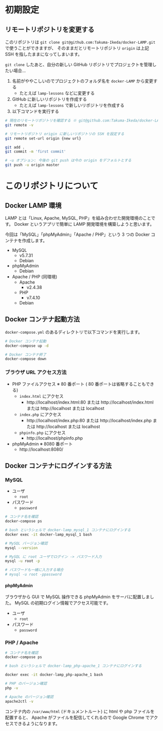 
# 初期設定

## リモートリポジトリを変更する

このリポジトリは `git clone git@github.com:Takuma-Ikeda/docker-LAMP.git` で使うことができますが、
そのままだとリモートリポジトリ `origin` は上記 SSH を指したままになってしまいます。

`git clone` したあと、自分の新しい GitHub リポジトリでプロジェクトを管理したい場合...

1. 名前がややこしいのでプロジェクトのフォルダ名を `docker-LAMP` から変更する
    - たとえば `lamp-lessons` などに変更する
1. GitHub に新しいリポジトリを作成する
    - たとえば `lamp-lessons` で新しいリポジトリを作成する
1. 以下コマンドを実行する

 ```sh
# 現在のリモートリポジトリを確認する ※ git@github.com:Takuma-Ikeda/docker-LAMP.git のはず
git remote -v

# リモートリポジトリ origin に新しいリポジトリの SSH を設定する
git remote set-url origin {new url}

git add .
git commit -m 'first commit'

# -u オプション: 今後の git push は今の origin をデフォルトとする
git push -u origin master
```

# このリポジトリについて

## Docker LAMP 環境

LAMP とは「Linux, Apache, MySQL, PHP」を組み合わせた開発環境のことです。
Docker というアプリで簡単に LAMP 開発環境を構築しようと思います。

今回は「MySQL」「phpMyAdmin」「Apache / PHP」という 3 つの Docker コンテナを作成します。

- MySQL
    - v5.7.31
    - Debian
- phpMyAdmin
    - Debian
- Apache / PHP (同環境)
    - Apache
        - v2.4.38
    - PHP
        - v7.4.10
    - Debian

## Docker コンテナ起動方法

`docker-compose.yml` のあるディレクトリで以下コマンドを実行します。

```sh
# Docker コンテナ起動
docker-compose up -d

# Docker コンテナ終了
docker-compose down
```

### ブラウザ URL アクセス方法

- PHP ファイルアクセス ※ 80 番ポート ( 80 番ポートは省略することもできる)
    - `index.html` にアクセス
        - http://localhost/index.html:80 または http://localhost/index.html または http://localhost または localhost
    - `index.php` にアクセス
        - http://localhost/index.php:80 または http://localhost/index.php または http://localhost または localhost
    - `phpinfo.php` にアクセス
        - http://localhost/phpinfo.php
- phpMyAdmin ※ 8080 番ポート
    - http://localhost:8080/

## Docker コンテナにログインする方法

### MySQL

- ユーザ
    - `root`
- パスワード
    - `password`

```sh
# コンテナ名を確認
docker-compose ps

# bash というシェルで docker-lamp_mysql_1 コンテナにログインする
docker exec -it docker-lamp_mysql_1 bash

# MySQL バージョン確認
mysql --version

# MySQL に root ユーザでログイン -> パスワード入力
mysql -u root -p

# パスワードも一緒に入力する場合
# mysql -u root -ppassword
```

#### phpMyAdmin

ブラウザから GUI で MySQL 操作できる phpMyAdmin をサーバに配置しました。
MySQL の初期ログイン情報でアクセス可能です。

- ユーザ
    - `root`
- パスワード
    - `password`

### PHP / Apache

```sh
# コンテナ名を確認
docker-compose ps

# bash というシェルで docker-lamp_php-apache_1 コンテナにログインする

docker exec -it docker-lamp_php-apache_1 bash

# PHP のバージョン確認
php -v

# Apache のバージョン確認
apache2ctl -v
```

コンテナ内の `/var/www/html` (ドキュメントルート) に html や php ファイルを配置すると、
Apache がファイルを配信してくれるので Google Chrome でアクセスできるようになります。
